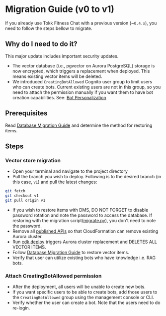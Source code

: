 # Migration Guide (v0 to v1)

If you already use Tokk Fitness Chat with a previous version (~`0.4.x`), you need to follow the steps bellow to migrate.

## Why do I need to do it?

This major update includes important security updates.

- The vector database (i.e., pgvector on Aurora PostgreSQL) storage is now encrypted, which triggers a replacement when deployed. This means existing vector items will be deleted.
- We introduced `CreatingBotAllowed` Cognito user group to limit users who can create bots. Current existing users are not in this group, so you need to attach the permission manually if you want them to have bot creation capabilities. See: [Bot Personalization](../../README.md#bot-personalization)

## Prerequisites

Read [Database Migration Guide](./DATABASE_MIGRATION.md) and determine the method for restoring items.

## Steps

### Vector store migration

- Open your terminal and navigate to the project directory
- Pull the branch you wish to deploy. Following is to the desired branch (in this case, `v1`) and pull the latest changes:

```sh
git fetch
git checkout v1
git pull origin v1
```

- If you wish to restore items with DMS, DO NOT FORGET to disable password rotation and note the password to access the database. If restoring with the migration script([migrate.py](./migrate.py)), you don't need to note the password.
- Remove all [published APIs](../PUBLISH_API.md) so that CloudFormation can remove existing Aurora cluster.
- Run [cdk deploy](../README.md#deploy-using-cdk) triggers Aurora cluster replacement and DELETES ALL VECTOR ITEMS.
- Follow [Database Migration Guide](./DATABASE_MIGRATION.md) to restore vector items.
- Verify that user can utilize existing bots who have knowledge i.e. RAG bots.

### Attach CreatingBotAllowed permission

- After the deployment, all users will be unable to create new bots.
- If you want specific users to be able to create bots, add those users to the `CreatingBotAllowed` group using the management console or CLI.
- Verify whether the user can create a bot. Note that the users need to do re-login.
